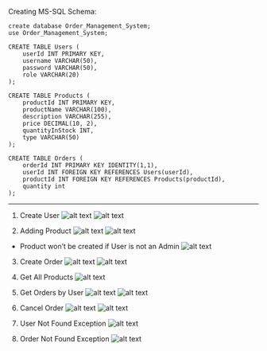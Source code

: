 Creating MS-SQL Schema:

    create database Order_Management_System;
    use Order_Management_System;

    CREATE TABLE Users (
        userId INT PRIMARY KEY,
        username VARCHAR(50),
        password VARCHAR(50),
        role VARCHAR(20)
    );

    CREATE TABLE Products (
        productId INT PRIMARY KEY,
        productName VARCHAR(100),
        description VARCHAR(255),
        price DECIMAL(10, 2),
        quantityInStock INT,
        type VARCHAR(50)
    );

    CREATE TABLE Orders (
        orderId INT PRIMARY KEY IDENTITY(1,1),
        userId INT FOREIGN KEY REFERENCES Users(userId),
        productId INT FOREIGN KEY REFERENCES Products(productId),
        quantity int
    );

-------------------------------------------------------------------------------------
1.	Create User
![alt text](screenshots/image.png)
![alt text](screenshots/image-1.png)
 
 

2.	Adding Product
![alt text](screenshots/screenshots/image-2.png)
![alt text](screenshots/image-3.png)
 
-	Product won’t be created if User is not an Admin
![alt text](screenshots/image-4.png)
 


3.	Create Order
 ![alt text](screenshots/image-5.png)
![alt text](screenshots/image-6.png)
 


4.	Get All Products
 ![alt text](screenshots/image-7.png)

5.	Get Orders by User
 ![alt text](screenshots/image-8.png)
![alt text](screenshots/image-9.png)
 

6.	Cancel Order
![alt text](screenshots/image-10.png)
 ![alt text](screenshots/image-11.png)

7.	User Not Found Exception
 ![alt text](screenshots/image-12.png)

8.	Order Not Found Exception
 ![alt text](screenshots/image-13.png)
